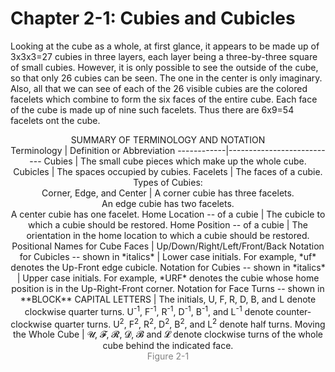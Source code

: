 # Chapter 2-1: Cubies and Cubicles

Looking at the cube as a whole, at first glance, it appears to be made up of 3x3x3=27 cubies in three layers, each layer being a three-by-three square of small cubies. However, it is only possible to see the outside of the cube, so that only 26 cubies can be seen. The one in the center is only imaginary. Also, all that we can see of each of the 26 visible cubies are the colored facelets which combine to form the six faces of the entire cube. Each face of the cube is made up of nine such facelets. Thus there are 6x9=54 facelets ont the cube.

<center>SUMMARY OF TERMINOLOGY AND NOTATION<center>
Terminology | Definition or Abbreviation
------------|---------------------------
Cubies | The small cube pieces which make up the whole cube.
Cubicles | The spaces occupied by cubies.
Facelets | The faces of a cubie.
Types of Cubies:<br> Corner, Edge, and Center | A corner cubie has three facelets.<br> An edge cubie has two facelets.<br> A center cubie has one facelet.
Home Location -- of a cubie | The cubicle to which a cubie should be restored.
Home Position -- of a cubie | The orientation in the home location to which a cubie should be restored.
Positional Names for Cube Faces | Up/Down/Right/Left/Front/Back
Notation for Cubicles -- shown in *italics* | Lower case initials. For example, *uf* denotes the Up-Front edge cubicle.
Notation for Cubies -- shown in *italics* | Upper case initials. For example, *URF* denotes the cubie whose home position is in the Up-Right-Front corner.
Notation for Face Turns -- shown in **BLOCK** CAPITAL LETTERS | The initials, U, F, R, D, B, and L denote clockwise quarter turns. U<sup>-1</sup>, F<sup>-1</sup>, R<sup>-1</sup>, D<sup>-1</sup>, B<sup>-1</sup>, and L<sup>-1</sup> denote counter-clockwise quarter turns. U<sup>2</sup>, F<sup>2</sup>, R<sup>2</sup>, D<sup>2</sup>, B<sup>2</sup>, and L<sup>2</sup> denote half turns.
Moving the Whole Cube | 𝓤, 𝓕, 𝓡, 𝓓, 𝓑 and 𝓛 denote clockwise turns of the whole cube behind the indicated face.
<center><font color="gray">Figure 2-1</font></center>
